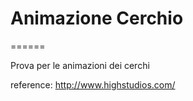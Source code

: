 # Animazione Cerchio
======

Prova per le animazioni dei cerchi

reference: http://www.highstudios.com/
